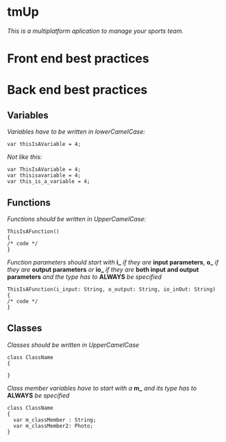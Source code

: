 # tmUp

_This is a multiplatform aplication to manage your sports team._


# Front end best practices


# Back end best practices

## Variables
_Variables have to be written in lowerCamelCase:_
```
var thisIsAVariable = 4;
```

_Not like this:_
```
var ThisIsAVariable = 4;
var thisisavariable = 4;
var this_is_a_variable = 4;
```

## Functions

_Functions should be written in UpperCamelCase:_
```
ThisIsAFunction()
{
/* code */
}
```

_Function parameters should start with_ **i_** _if they are_ **input parameters**, **o_** _if they are_ **output parameters** _or_ **io_** _if they are_ **both input and output parameters** _and the type has to_ **ALWAYS** _be specified_

```
ThisIsAFunction(i_input: String, o_output: String, io_inOut: String)
{
/* code */
}
```

## Classes
_Classes should be written in UpperCamelCase_
```
class ClassName
{

}
```

_Class member variables have to start with a_ **m_** _and its type has to_ **ALWAYS** _be specified_
```
class ClassName
{
  var m_classMember : String;
  var m_classMember2: Photo;
}
```
